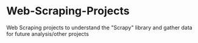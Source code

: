 # Web-Scraping-Projects
 Web Scraping projects to understand the "Scrapy" library and gather data for future analysis/other projects

